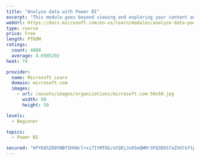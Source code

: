 ```yaml
---
title: "Analyze data with Power BI"
excerpt: "This module goes beyond viewing and exploring your content and explains how to interact with it by working with reports and dashboards to uncover and share new business insights."
webUrl: https://docs.microsoft.com/en-us/learn/modules/analyze-data-power-bi/
type: course
price: Free
length: PT60M
ratings:
  count: 4080
  average: 4.6985292
heat: 74

provider:
  name: Microsoft Learn
  domain: microsoft.com
  images:
    - url: /assets/images/organizations/microsoft.com-50x50.jpg
      width: 50
      height: 50

levels:
  - Beginner

topics:
  - Power BI

secured: "HfY68SZ80YWBfIHVW/l+si7ItMTGG/oCQ8jJx05eQWMr3FQ3DbSfaZVUlkftpqicvl/R8iKci5YsgC31DK9jxt4sv9CmtJYOV9oxNgi8YJAZvPlSDAiI8M2k+7yYOlYuQY2XOjs91+R76A6dT9MffvrL8yH+eFjP7lz0Fw7GBa/Egz0IM/RADWDQJuOGd+U+ghvSIVFLSLaQKYaH40FOltcBYb4FJOA1iWw1Nu5sIaxFkkbLepRmSMYGfSg4c1kZM8hU9GPnc9CuiUfsWdhqdp/woWKqO4ZS8UJZf8MLMxdiRS4KZI3C47VNvtYUXqPfM7EUFIUQV316R5HuKU+XXzxjvjYPAhFSpG5k6uq+9al7hEin0dNIIy4mU9skM13xS7egssKfjUfKbURbpzGC4w==;5Frn7QzrtfbwcQgAhLFiuQ=="
---
```


